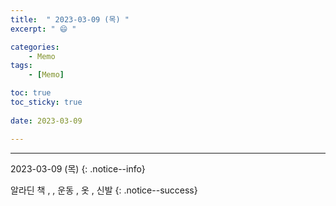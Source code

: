 ```yaml
---
title:  " 2023-03-09 (목) "
excerpt: " 😄 "

categories:
    - Memo
tags:
    - [Memo]

toc: true
toc_sticky: true
 
date: 2023-03-09

---
```

- - -

2023-03-09 (목)
{: .notice--info}

<!-- 약 -->
 알라딘 책 ,  , 운동 , 옷 , 신발
{: .notice--success}

<!-- {: .notice}
{: .notice--primary}
{: .notice--info}
{: .notice--warnig}
{: .notice--success}
{: .notice--danger} 
😄 😐 
-->